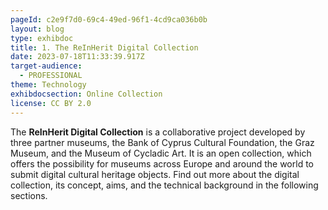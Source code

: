 ```yaml
---
pageId: c2e9f7d0-69c4-49ed-96f1-4cd9ca036b0b
layout: blog
type: exhibdoc
title: 1. The ReInHerit Digital Collection
date: 2023-07-18T11:33:39.917Z
target-audience:
  - PROFESSIONAL
theme: Technology
exhibdocsection: Online Collection
license: CC BY 2.0
---
```

The **ReInHerit Digital Collection** is a collaborative project developed by three partner museums, the Bank of Cyprus Cultural Foundation, the Graz Museum, and the Museum of Cycladic Art. It is an open collection, which offers the possibility for museums across Europe and around the world to submit digital cultural heritage objects. Find out more about the digital collection, its concept, aims, and the technical background in the following sections.